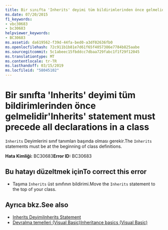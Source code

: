 ```yaml
---
title: Bir sınıfta 'Inherits' deyimi tüm bildirimlerinden önce gelmelidir
ms.date: 07/20/2015
f1_keywords:
- vbc30683
- bc30683
helpviewer_keywords:
- BC30683
ms.assetid: da619562-f39d-44fa-bed0-a3df02636fb0
ms.openlocfilehash: 72c911b1b81e7d61f65f4057386e7784b825aabe
ms.sourcegitcommit: 5c1abeec15fbddcc7dbaa729fabc1f1f29f12045
ms.translationtype: MT
ms.contentlocale: tr-TR
ms.lasthandoff: 03/15/2019
ms.locfileid: "58045102"
---
```

# <a name="inherits-statement-must-precede-all-declarations-in-a-class"></a><span data-ttu-id="e89f7-102">Bir sınıfta 'Inherits' deyimi tüm bildirimlerinden önce gelmelidir</span><span class="sxs-lookup"><span data-stu-id="e89f7-102">'Inherits' statement must precede all declarations in a class</span></span>
<span data-ttu-id="e89f7-103">`Inherits` Deyimlerini sınıf tanımları başında olması gerekir.</span><span class="sxs-lookup"><span data-stu-id="e89f7-103">The `Inherits` statements must be at the beginning of class definitions.</span></span>  
  
 <span data-ttu-id="e89f7-104">**Hata Kimliği:** BC30683</span><span class="sxs-lookup"><span data-stu-id="e89f7-104">**Error ID:** BC30683</span></span>  
  
## <a name="to-correct-this-error"></a><span data-ttu-id="e89f7-105">Bu hatayı düzeltmek için</span><span class="sxs-lookup"><span data-stu-id="e89f7-105">To correct this error</span></span>  
  
-   <span data-ttu-id="e89f7-106">Taşıma `Inherits` üst sınıfının bildirimi.</span><span class="sxs-lookup"><span data-stu-id="e89f7-106">Move the `Inherits` statement to the top of your class.</span></span>  
  
## <a name="see-also"></a><span data-ttu-id="e89f7-107">Ayrıca bkz.</span><span class="sxs-lookup"><span data-stu-id="e89f7-107">See also</span></span>

- [<span data-ttu-id="e89f7-108">Inherits Deyimi</span><span class="sxs-lookup"><span data-stu-id="e89f7-108">Inherits Statement</span></span>](../../visual-basic/language-reference/statements/inherits-statement.md)
- [<span data-ttu-id="e89f7-109">Devralma temelleri (Visual Basic)</span><span class="sxs-lookup"><span data-stu-id="e89f7-109">Inheritance basics (Visual Basic)</span></span>](~/docs/visual-basic/programming-guide/language-features/objects-and-classes/inheritance-basics.md)
